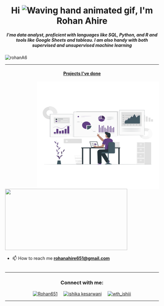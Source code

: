 <h1 align="center">Hi <img src="https://raw.githubusercontent.com/nixin72/nixin72/master/wave.gif" 
         alt="Waving hand animated gif"
         height="45"
         width="45" />, I'm Rohan Ahire</h1>
<h5 align="center">
I'ma data analyst, proficient with languages like SQL, Python, and R and tools like Google Sheets and tableau. I am also handy with both supervised  and unsupervised  machine learning 
 
</h5>
<p align="left"> <img src="https://komarev.com/ghpvc/?username=rohanA6&label=Profile%20views&color=0e75b6&style=flat" alt="rohanA6" /> </p>
<p>
<a align= "center" href="https://github.com/rohanA6">
<hr>
         <h4> Projects I've done </h4>
<img align="right" height="350" width="400" src="Data.png" /> </a>
</p>
<img height="200px" width="400" src="https://github-readme-stats.vercel.app/api?username=rohanA6&count_private=true&theme=radical&show_icons=true" />

- 📫 How to reach me **rohanahire651@gmail.com**
<br><br>
<hr>

<h3 align="center">Connect with me:</h3>
<p align="center">
<a href="https://twitter.com/Rohan651" target="blank"><img align="center" src="https://img.icons8.com/cute-clipart/64/000000/twitter.png" alt="Rohan651" height="50" width="50" /></a> &nbsp;&nbsp;&nbsp;
<a href="https://www.linkedin.com/in/rohan-ahire-652001/" target="blank"><img align="center" src="https://img.icons8.com/cute-clipart/64/000000/linkedin.png" alt="ishika kesarwani" height="50" width="50" /></a>&nbsp;&nbsp;&nbsp;&nbsp;
<a href="https://instagram.com/rohanahire_6521" target="blank"><img align="center" src="https://img.icons8.com/cute-clipart/64/000000/instagram-new.png" alt="wth_ishiii" height="50" width="50" /></a>
</p>

<hr>


